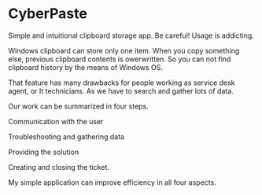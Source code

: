 # CyberPaste

Simple and intuitional clipboard storage app. Be careful! Usage is addicting.

Windows clipboard can store only one item. When you copy something else, previous clipboard contents is owerwritten. So you can not find clipboard history by the means of Windows OS.

That feature has many drawbacks for people working as service desk agent, or It technicians. As we have to search and gather lots of data.

Our work can be summarized in four steps.

Communication with the user

Troubleshooting and gathering data

Providing the solution

Creating and closing the ticket.

My simple application can improve efficiency in all four aspects.
